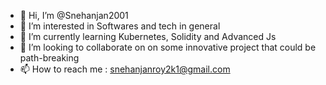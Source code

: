 - 👋 Hi, I’m @Snehanjan2001
- 👀 I’m interested in Softwares and tech in general
- 🌱 I’m currently learning Kubernetes, Solidity and Advanced Js
- 💞️ I’m looking to collaborate on on some innovative project that could be path-breaking
- 📫 How to reach me : snehanjanroy2k1@gmail.com

<!---
Snehanjan2001/Snehanjan2001 is a ✨ special ✨ repository because its `README.md` (this file) appears on your GitHub profile.
You can click the Preview link to take a look at your changes.
--->
